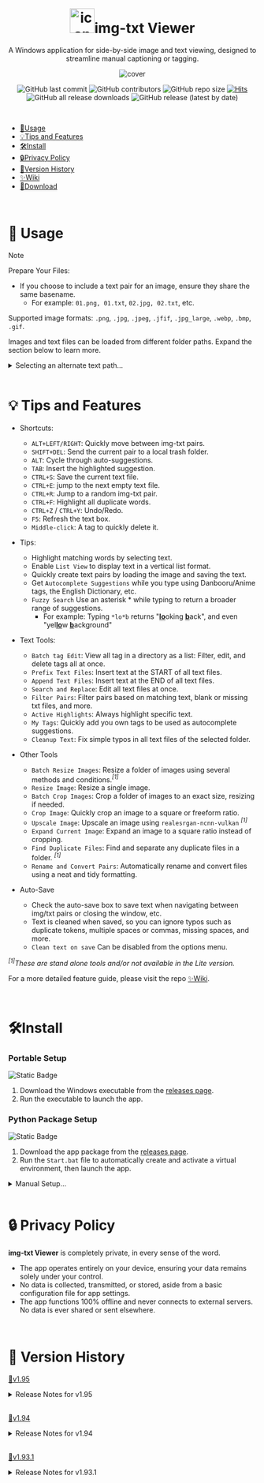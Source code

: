 <h1 align="center"><img src="https://github.com/Nenotriple/img-txt_viewer/assets/70049990/8342e197-25c7-4e78-a27d-38daa79b4330" alt="icon" width="50">img-txt Viewer</h1>
<p align="center">A Windows application for side-by-side image and text viewing, designed to streamline manual captioning or tagging.</p>
<p align="center"><img src="https://github.com/Nenotriple/img-txt_viewer/assets/70049990/d7d9c754-aae4-4add-882d-fef105cd0531" alt="cover"></p>


<div align="center">

![GitHub last commit](https://img.shields.io/github/last-commit/Nenotriple/img-txt_viewer)
![GitHub contributors](https://img.shields.io/github/contributors/Nenotriple/img-txt_viewer)
![GitHub repo size](https://img.shields.io/github/repo-size/Nenotriple/img-txt_viewer)
[![Hits](https://hits.seeyoufarm.com/api/count/incr/badge.svg?url=https%3A%2F%2Fgithub.com%2FNenotriple%2Fimg-txt_viewer&count_bg=%2379C83D&title_bg=%23555555&icon=&icon_color=%23E7E7E7&title=hits&edge_flat=false)](https://hits.seeyoufarm.com)
![GitHub all release downloads](https://img.shields.io/github/downloads/Nenotriple/img-txt_viewer/total)
![GitHub release (latest by date)](https://img.shields.io/github/v/release/Nenotriple/img-txt_viewer)


</div>


<br>


- [📝Usage](#-usage)
- [💡Tips and Features](#-tips-and-features)
- [🛠️Install](#-install)
- [🔒Privacy Policy](#-privacy-policy)
- [📜Version History](#-version-history)
- [✨Wiki](https://github.com/Nenotriple/img-txt_viewer/wiki)
- [💾Download](https://github.com/Nenotriple/img-txt_viewer/releases?q=executable&expanded=true)


<br>


# 📝 Usage


> [!NOTE]
>
> Prepare Your Files:
>
> - If you choose to include a text pair for an image, ensure they share the same basename.
>   - For example: `01.png, 01.txt`, `02.jpg, 02.txt`, etc.
>
> Supported image formats: `.png`, `.jpg`, `.jpeg`, `.jfif`, `.jpg_large`, `.webp`, `.bmp`, `.gif`.


Images and text files can be loaded from different folder paths. Expand the section below to learn more.


<details>


  <summary>Selecting an alternate text path...</summary>


---


By default, text files are loaded from the selected directory. To load text files from a different path:
1. Select a directory as usual.
2. Right-click the `Browse...` button and choose `Set Text File Path`.
3. When an alternate path is chosen, a blue indicator appears to the left of the directory entry. Hover over the indicator to view the selected text path.


<br>


Example folder structures:
```
.
└── dataset/
    ├── 01.png
    ├── 01.txt
    ├── 02.jpg
    └── 02.txt
```
*(Images and text files in same folder)*

```
.
└── dataset/
    ├── images/
    │   ├── 01.png
    │   └── 02.jpg
    └── captions/
        ├── 01.txt
        └── 02.txt
```
*(Images and text files in separate folder)*


</details>


<br>


# 💡 Tips and Features


- Shortcuts:
  - `ALT+LEFT/RIGHT`: Quickly move between img-txt pairs.
  - `SHIFT+DEL`: Send the current pair to a local trash folder.
  - `ALT`: Cycle through auto-suggestions.
  - `TAB`: Insert the highlighted suggestion.
  - `CTRL+S`: Save the current text file.
  - `CTRL+E`: jump to the next empty text file.
  - `CTRL+R`: Jump to a random img-txt pair.
  - `CTRL+F`: Highlight all duplicate words.
  - `CTRL+Z` / `CTRL+Y`: Undo/Redo.
  - `F5`: Refresh the text box.
  - `Middle-click`: A tag to quickly delete it.

- Tips:
  - Highlight matching words by selecting text.
  - Enable `List View` to display text in a vertical list format.
  - Quickly create text pairs by loading the image and saving the text.
  - Get `Autocomplete Suggestions` while you type using Danbooru/Anime tags, the English Dictionary, etc.
  - `Fuzzy Search` Use an asterisk * while typing to return a broader range of suggestions.
    - For example: Typing `*lo*b` returns "<ins>**lo**</ins>oking <ins>**b**</ins>ack", and even "yel<ins>**lo**</ins>w <ins>**b**</ins>ackground"

- Text Tools:
  - `Batch tag Edit`: View all tag in a directory as a list: Filter, edit, and delete tags all at once.
  - `Prefix Text Files`: Insert text at the START of all text files.
  - `Append Text Files`: Insert text at the END of all text files.
  - `Search and Replace`: Edit all text files at once.
  - `Filter Pairs`: Filter pairs based on matching text, blank or missing txt files, and more.
  - `Active Highlights`: Always highlight specific text.
  - `My Tags`: Quickly add you own tags to be used as autocomplete suggestions.
  - `Cleanup Text`: Fix simple typos in all text files of the selected folder.

 - Other Tools
   - `Batch Resize Images`: Resize a folder of images using several methods and conditions._<sup>[1]</sup>_
   - `Resize Image`: Resize a single image.
   - `Batch Crop Images`: Crop a folder of images to an exact size, resizing if needed.
   - `Crop Image`: Quickly crop an image to a square or freeform ratio.
   - `Upscale Image`: Upscale an image using `realesrgan-ncnn-vulkan` _<sup>[1]</sup>_
   - `Expand Current Image`: Expand an image to a square ratio instead of cropping.
   - `Find Duplicate Files`: Find and separate any duplicate files in a folder. _<sup>[1]</sup>_
   - `Rename and Convert Pairs`: Automatically rename and convert files using a neat and tidy formatting.

 - Auto-Save
   - Check the auto-save box to save text when navigating between img/txt pairs or closing the window, etc.
   - Text is cleaned when saved, so you can ignore typos such as duplicate tokens, multiple spaces or commas, missing spaces, and more.
   - `Clean text on save` Can be disabled from the options menu.

_<sup>[1]</sup>These are stand alone tools and/or not available in the Lite version._

For a more detailed feature guide, please visit the repo [✨Wiki](https://github.com/Nenotriple/img-txt_viewer/wiki).


<br>


# 🛠️Install
### Portable Setup
![Static Badge](https://img.shields.io/badge/Windows-gray)

1. Download the Windows executable from the [releases page](https://github.com/Nenotriple/img-txt_viewer/releases?q=executable&expanded=true).
2. Run the executable to launch the app.


### Python Package Setup
![Static Badge](https://img.shields.io/badge/Windows-Python_3.10%2B-green)

1. Download the app package from the [releases page](https://github.com/Nenotriple/img-txt_viewer/releases?q=package&expanded=true).
2. Run the `Start.bat` file to automatically create and activate a virtual environment, then launch the app.


<details>


  <summary>Manual Setup...</summary>


1. **Clone the repository:**
```
git clone https://github.com/Nenotriple/img-txt_viewer.git
```


3. **Navigate into the project directory:**
```
cd img-txt_viewer`
```


5. **Create and activate a virtual environment:**
```
python -m venv venv
venv\Scripts\activate
```


6. **Install the required dependencies:**
```
pip install -r requirements.txt
```


</details>


<br>


# 🔒 Privacy Policy

**img-txt Viewer** is completely private, in every sense of the word.
- The app operates entirely on your device, ensuring your data remains solely under your control.
- No data is collected, transmitted, or stored, aside from a basic configuration file for app settings.
- The app functions 100% offline and never connects to external servers. No data is ever shared or sent elsewhere.


<br>


# 📜 Version History


[💾v1.95](https://github.com/Nenotriple/img-txt_viewer/releases/tag/v1.95)


<details>


  <summary>Release Notes for v1.95</summary>


  - New:
    - New tab `Stats`: View file stats related to the current directory, including total files, characters, captions, average characters, words, captions per file, lists of captions, resolutions, common words, and more.
    - New option `Loading Order`: Set the loading order based on name, file size, date, ascending/descending, etc.
    - New option `Reset Settings`: Reset all user settings to their default parameters, with an option to reset “My Tags”.
    - New option `Auto-Delete Blank Files`: Enable this setting to automatically remove blank text files when they're saved. [#25](https://github.com/Nenotriple/img-txt_viewer/issues/25)
    - New tool `Rename Pair`: Manually rename a single img-txt pair.
    - New tool `Create Blank Text Pairs`: This tool will create a text file for any un-paired image.
    - New tool `Archive Dataset`: Use this to quickly zip the current working folder.
    - New Tool `Batch Upscale`: Same as 'Upscale Image', but this can upscale an entire folder of images.
    - Enhanced text selection for the primary text box and most text entries, treating common punctuation and symbols as word boundaries on double-click and allowing selection of entire entry text strings with a triple-click. [#26](https://github.com/Nenotriple/img-txt_viewer/issues/26)
    - New text box right-click menu option: `Open Text File...`


<br>


  - Fixed:
    - Filtering using regex patterns now works as intended. [#27](https://github.com/Nenotriple/img-txt_viewer/issues/27)
    - Fixed right-click not triggering the primary text box context menu if the textbox wasn't initially focused with a left-click.
    - Fixed AttributeError when refreshing the custom dictionary.
    - Fixed the issue where using the `CTRL+S` hotkey to save the text wouldn't display *Saved* in the message label.
    - Fixed `Rename and Convert` improperly naming text file pairs.
    - Improved image loading to prevent [WinError 32], also fixing issues with the “Delete Pair” tool.
    - Improved UI handling of situations where filtering would result in zero matches.
    - Prevented the Image-Grid from opening when there aren't any images to display.
    - The file filter is now cleared when changing the selected directory.
    - Fixed issue where settings were not reset when clicking NO to reset "my_tags"


<br>


  - Other changes:
    - Toggle Zoom - The popup is now centered next to the mouse and behaves better around the screen edges.
    - `Delete img-txt Pair` now allows you to send the pair to the recycle bin.
    - Navigating pairs while auto-save is enabled is now much faster.
    - You can now set a filter by using the enter/return key with the filter widget in focus.
    - You can now quickly open the "settings.cfg", and "my_tags.csv" files in your default system app.
    - You can now use Regex patterns in the `Search` field of the Search and Replace tool, along with the Highlight tool.
    - You can now use the Up/Down arrow keys to navigate while the img-txt index entry is focus.
    - You can now hold Shift when navigating (all methods) to advance by 5 instead of 1.
    - This message label now displays "No Changes" when attempting to save a file without making changes to it.
    - Ensured auto_save_var is properly restored to its original value if the text box does not exist when changing the working directory.
    - The "Clear" button in the Filter tab now turns red when the filter is active, and the tooltip also changes to show the filter state.
    - The tools *'Rename img-txt Pairs'* and *'Rename and Convert img-txt Pairs'* have been combined into a single tool called `Batch Rename and/or Convert`.
    - Using Undo after S&R/Prefix/Append, will now delete text files that previously didn't exist at the time when those tools were ran.
    - This version comes with many small tweaks and updates, along with some minor internal code refactoring.


<br>


  - Project Changes:
    - **Image-Grid:** v1.03
      - New:
        - Filtering options are now moved to a new menu.
        - You can now filter images by `Resolution`, `Aspect Ratio`, `Filesize`, `Filename`, `Filetype`, and `Tags`.
          - Along with these operators, `=`, `<`, `>`, `*`
        - Resolution and Filesize are now displayed in the image tooltip.
        - `Auto-Close`: This setting is now saved to the `settings.cfg` file. [#24](https://github.com/Nenotriple/img-txt_viewer/issues/24)
      - Fixed:
        - Fixed the issue of not being able to focus on the image grid window when selecting it from the taskbar. [#24](https://github.com/Nenotriple/img-txt_viewer/issues/24)
      - Other changes:
        - Increased the default number of images loaded from 150 to 250.
        - Improved image and text cache.
        - Update index logic to support new loading order options.
    - **Upscale Image:** v1.04
      - New:
        - Now supports batch upscaling a folder of  images.
        - The `Upscale Factor` widget is now a slider allowing you to select `from 0.25`, `to 8.0`, in `0.25 increments`.
        - New settings: `Strength` Set this from 0%, to 100% to define how much of the original image is visible after upscaling.
      - Fixed:
        - Settings are now disabled while upscaling to prevent them from being adjusted while upscaling.
        - Fixed issues with opening and holding-up images in the process.
    - **TkToolTip:** v1.04
      - New:
        - Now supports an ipadx, or ipady value for interior spacing. The default value is 2.
      - Other changes:
        - x_offset, and y_offset have been renamed to padx, and pady.


</details>


<br>


[💾v1.94](https://github.com/Nenotriple/img-txt_viewer/releases/tag/v1.94)


<details>


  <summary>Release Notes for v1.94</summary>


  - New:
    - New option: `Toggle Zoom`, This allows you to hover the mouse over the current image and display a zoomed in preview.
      - Use the Mouse-Wheel to zoom in and out.
      - Use Shift+Mouse-Wheel to increase or decrease the popup size.


<br>


  - Fixed:
    - `Image Grid`, Fixed issue where supported file types were case sensitive, leading to images not appearing, and indexing issues.


<br>


  - Other changes:
    - Improved performance of Autocomplete by optimizing: data loading, similar names, string operations, and suggestion retrieval. Up to 50% faster than v1.92
    - `Image Grid`, Now reuses image cache across instances to speed up loading.


</details>


<br>


[💾v1.93.1](https://github.com/Nenotriple/img-txt_viewer/releases/tag/v1.93.1)


<details>


  <summary>Release Notes for v1.93.1</summary>


  - New:
    - New autocomplete matching modes: `Match Whole String`, and `Match Last Word` [732120e](https://github.com/Nenotriple/img-txt_viewer/commit/732120e61dbe0758f8f00c4852edf3f435b32c29)
      - `Match Whole String`, This option works exactly as before. All characters in the selected tag are considered for matching.
      - `Match Last Word`, This option will only match (and replace) the last word typed. This allows you to use autocomplete with natural sentences. You can type using an underscore as a space to join words together.
    - New option for image grid view: `Auto-Close`, Unchecking this option allows you to keep the image grid open after making a selection. [67593f4](https://github.com/Nenotriple/img-txt_viewer/commit/67593f4876daf0cdbc6170dbb7c8820b99d8636d)
    - New Tool: `Rename img-txt pairs`, Use this to clean-up the filenames of your dataset without converting the image types. [8f24a7e](https://github.com/Nenotriple/img-txt_viewer/commit/8f24a7e41a4fb4770fb5bd06d9dd2337b31c6270)
    - You can now choose the crop anchor point when using `Batch Crop Images`. [9d247ea](https://github.com/Nenotriple/img-txt_viewer/commit/9d247ea582218366be7969b4c30d20fb7e8fbe87)


<br>


  - Fixed:
    - Fixed issue #23 where initially loading a directory could result in the first text file displayed being erased. [ae56143](https://github.com/Nenotriple/img-txt_viewer/commit/ae561433a8a98fbcbbb3c1a1a6a35c05b412d9cc)


<br>


  - Other changes:
    - Improved performance of Autocomplete, by handling similar names more efficiently. Up to 40% faster than before. [d8be0f2](https://github.com/Nenotriple/img-txt_viewer/commit/d8be0f28ff681be45beb8ca7694e9fc4fb4aa55c)
    - Improved performance when viewing animated GIFs by first resizing all frames to the required size and caching them. [c8bd32a](https://github.com/Nenotriple/img-txt_viewer/commit/c8bd32a408213fab5cba0dd5842c9f9bb050e4fa)
    - Improved efficiency of TkToolTip by reusing tooltip widgets, adding visibility checks, and reducing unnecessary method calls. [8b6c0dc](https://github.com/Nenotriple/img-txt_viewer/commit/8b6c0dc70c7547bbb0c873cbc9e02235a8725cdd)
    - Slightly faster image loading by using PIL's thumbnail function to reduce aspect ratio calculation. [921b4d3](https://github.com/Nenotriple/img-txt_viewer/commit/921b4d38132e82078c34316fd12b45fc4e61694b)


<br>


  - Project Changes:
    - **Batch Resize Images:** v1.06 [19d5b4d](https://github.com/Nenotriple/img-txt_viewer/commit/19d5b4d5fbe3ac6629d0755e24f3b560be800125)
      - See full list of changes here: https://github.com/Nenotriple/batch_resize_images/releases
    - **Upscale:** v1.02 [616ddaa](https://github.com/Nenotriple/img-txt_viewer/commit/616ddaa6ebd897b3f63cf921406f0e5ed958f930)
      - The current and total GIF frames are now displayed in the UI.


</details>


<br>
